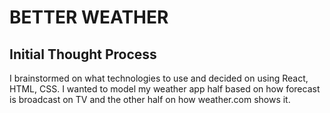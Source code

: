 # BETTER WEATHER

## Initial Thought Process
I brainstormed on what technologies to use and decided on using React, HTML, CSS.
I wanted to model my weather app half based on how forecast is broadcast on TV and the other half on how weather.com shows it.
